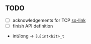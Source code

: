 ## TODO

- [ ] acknowledgements for TCP [so-link](https://stackoverflow.com/questions/19794764/linux-socket-how-to-make-send-wait-for-recv)
- [ ] finish API definition
- int/long -> `[u]int<bit>_t`